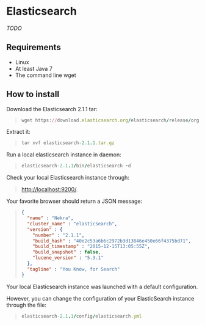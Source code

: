 # Elasticsearch

*TODO*

## Requirements

* Linux
* At least Java 7
* The command line wget

## How to install 

Download the Elasticsearch 2.1.1 tar:
> ```ruby
> wget https://download.elasticsearch.org/elasticsearch/release/org/elasticsearch/distribution/tar/elasticsearch/2.1.1/elasticsearch-2.1.1.tar.gz
> ```

Extract it:
> ```ruby
> tar xvf elasticsearch-2.1.1.tar.gz
> ```

Run a local elasticsearch instance in daemon:
> ```ruby
> elasticsearch-2.1.1/bin/elasticsearch -d
> ```

Check your local Elasticsearch instance through: 

> [http://localhost:9200/](http://localhost:9200/).

Your favorite browser should return a JSON message:
> ```json
> {
>   "name" : "Nekra",
>   "cluster_name" : "elasticsearch",
>   "version" : {
>     "number" : "2.1.1",
>     "build_hash" : "40e2c53a6b6c2972b3d13846e450e66f4375bd71",
>     "build_timestamp" : "2015-12-15T13:05:55Z",
>     "build_snapshot" : false,
>     "lucene_version" : "5.3.1"
>   },
>   "tagline" : "You Know, for Search"
> }
> ```

Your local Elasticsearch instance was launched with a default configuration.

However, you can change the configuration of your ElasticSearch instance through the file:
> ```ruby
> elasticsearch-2.1.1/config/elasticsearch.yml
> ```
